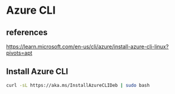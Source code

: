 # Azure CLI

## references

<https://learn.microsoft.com/en-us/cli/azure/install-azure-cli-linux?pivots=apt>

## Install Azure CLI

```bash
curl -sL https://aka.ms/InstallAzureCLIDeb | sudo bash
```
